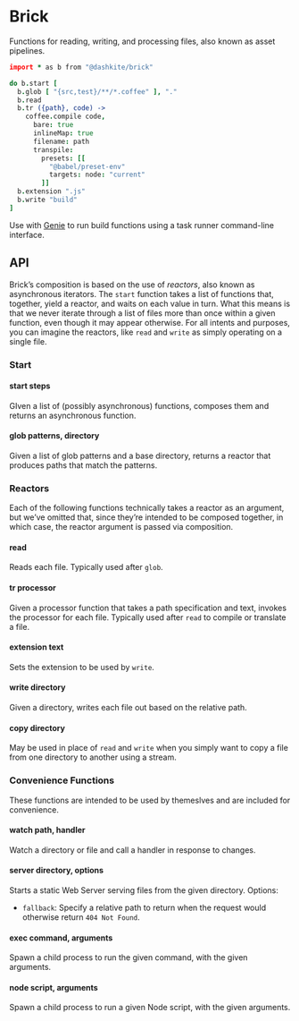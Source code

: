 # Brick

Functions for reading, writing, and processing files, also known as asset pipelines.

```coffeescript
import * as b from "@dashkite/brick"

do b.start [
  b.glob [ "{src,test}/**/*.coffee" ], "."
  b.read
  b.tr ({path}, code) ->
    coffee.compile code,
      bare: true
      inlineMap: true
      filename: path
      transpile:
        presets: [[
          "@babel/preset-env"
          targets: node: "current"
        ]]
  b.extension ".js"
  b.write "build"
]
```

Use with [Genie][] to run build functions using a task runner command-line interface.

[Genie]://github.com/dashkite/genie#genie

## API

Brick’s composition is based on the use of _reactors_, also known as asynchronous iterators. The `start` function takes a list of functions that, together, yield a reactor, and waits on each value in turn. What this means is that we never iterate through a list of files more than once within a given function, even though it may appear otherwise. For all intents and purposes, you can imagine the reactors, like `read` and `write` as simply operating on a single file.

### Start

#### start steps

GIven a list of (possibly asynchronous) functions, composes them and returns an asynchronous function.

#### glob patterns, directory

Given a list of glob patterns and a base directory, returns a reactor that produces paths that match the patterns.

### Reactors

Each of the following functions technically takes a reactor as an argument, but we’ve omitted that, since they’re intended to be composed together, in which case, the reactor argument is passed via composition.

#### read

Reads each file. Typically used after `glob`.

#### tr processor

Given a processor function that takes a path specification and text, invokes the processor for each file. Typically used after `read` to compile or translate a file.

#### extension text

Sets the extension to be used by `write`.

#### write directory

Given a directory, writes each file out based on the relative path.

#### copy directory

May be used in place of `read` and `write` when you simply want to copy a file from one directory to another using a stream.

### Convenience Functions

These functions are intended to be used by themeslves and are included for convenience.

#### watch path, handler

Watch a directory or file and call a handler in response to changes.

#### server directory, options

Starts a static Web Server serving files from the given directory. Options:

- `fallback`: Specify a relative path to return when the request would otherwise return `404 Not Found`.

#### exec command, arguments

Spawn a child process to run the given command, with the given arguments.

#### node script,  arguments

Spawn a child process to run a given Node script, with the given arguments.

